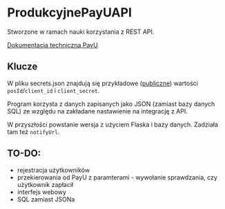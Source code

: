 # ProdukcyjnePayUAPI

Stworzone w ramach nauki korzystania z REST API.

[Dokumentacja techniczna PayU](http://developers.payu.com/pl/restapi.html#creating_new_order_api)

## Klucze

W pliku secrets.json znajdują się przykładowe ([publiczne](http://developers.payu.com/pl/overview.html#sandbox)) wartości `posId`/`client_id` i `client_secret`.

Program korzysta z danych zapisanych jako JSON (zamiast bazy danych SQL) ze względu na zakładane nastawienie na integrację z API.

W przyszłości powstanie wersja z użyciem Flaska i bazy danych. Zadziała tam też `notifyUrl`.

## TO-DO:

* rejestracja użytkowników
* przekierowania od PayU z paramterami - wywołanie sprawdzania, czy użytkownik zapłacił
* interfejs webowy
* SQL zamiast JSONa
